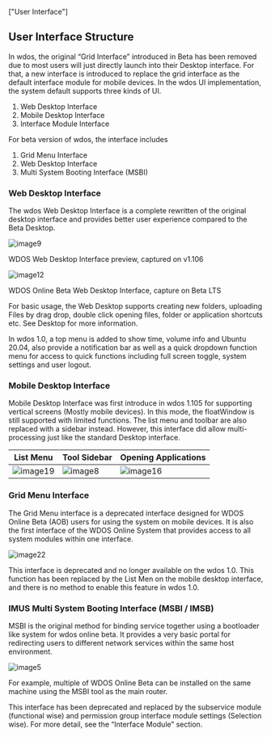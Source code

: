 ["User Interface"]

## User Interface Structure

In wdos, the original “Grid Interface” introduced in Beta has been removed due to most users will just directly launch into their Desktop interface. For that, a new interface is introduced to replace the grid interface as the default interface module for mobile devices. In the wdos UI implementation, the system default supports three kinds of UI.

1. Web Desktop Interface
2. Mobile Desktop Interface
3. Interface Module Interface

For beta version of wdos, the interface includes

1. Grid Menu Interface
2. Web Desktop Interface
3. Multi System Booting Interface (MSBI)

### Web Desktop Interface

The wdos Web Desktop Interface is a complete rewritten of the original desktop interface and provides better user experience compared to the Beta Desktop. 

![image9](../../img/started/7/image9.png)

WDOS Web Desktop Interface preview, captured on v1.106

![image12](../../img/started/7/image12.png)

WDOS Online Beta Web Desktop Interface, capture on Beta LTS

For basic usage, the Web Desktop supports creating new folders, uploading Files by drag drop, double click opening files, folder or application shortcuts etc. See Desktop for more information.

In wdos 1.0, a top menu is added to show time, volume info and Ubuntu 20.04, also provide a notification bar as well as a quick dropdown function menu for access to quick functions including full screen toggle, system settings and user logout.



### Mobile Desktop Interface

Mobile Desktop Interface was first introduce in wdos 1.105 for supporting vertical screens (Mostly mobile devices). In this mode, the floatWindow is still supported with limited functions. The list menu and toolbar are also replaced with a sidebar instead. However, this interface did allow multi-processing just like the standard Desktop interface. 



| List Menu                                                 | Tool Sidebar                                            | Opening Applications                                      |
| --------------------------------------------------------- | ------------------------------------------------------- | --------------------------------------------------------- |
| ![image19](../../img/started/7/image19-1609908981935.jpg) | ![image8](../../img/started/7/image8-1609908986370.jpg) | ![image16](../../img/started/7/image16-1609908989224.jpg) |

### Grid Menu Interface

The Grid Menu interface is a deprecated interface designed for WDOS Online Beta (AOB) users for using the system on mobile devices. It is also the first interface of the WDOS Online System that provides access to all system modules within one interface.

![image22](../../img/started/7/image22-1607244087682.png)

This interface is deprecated and no longer available on the wdos 1.0. This function has been replaced by the List Men on the mobile desktop interface, and there is no method to enable this feature in wdos 1.0.

### IMUS Multi System Booting Interface (MSBI / IMSB)

MSBI is the original method for binding service together using a bootloader like system for wdos online beta. It provides a very basic portal for redirecting users to different network services within the same host environment. 

![image5](../../img/started/7/image5-1607244139602.png)

For example, multiple of WDOS Online Beta can be installed on the same machine using the MSBI tool as the main router.

This interface has been deprecated and replaced by the subservice module (functional wise) and permission group interface module settings (Selection wise). For more detail, see the “Interface Module” section.

